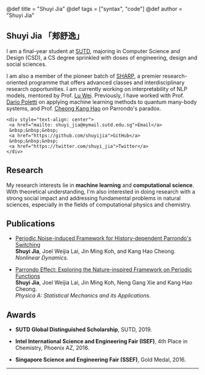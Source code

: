 @def title = "Shuyi Jia"
@def tags = ["syntax", "code"]
@def author = "Shuyi Jia"

## Shuyi Jia 「郏舒逸」

I am a final-year student at [SUTD](https://www.sutd.edu.sg),
majoring in Computer Science and Design (CSD), a CS degree sprinkled with
doses of engineering, design and social sciences.

I am also a member of the pioneer batch of [SHARP](https://www.sutd.edu.sg/SHARP), a premier
research-oriented programme that offers advanced classes and
interdisciplinary research opportunities. I am currently working on
interpretability of NLP models, mentored by Prof. [Lu Wei](https://scholar.google.com/citations?user=n41KN9AAAAAJ&hl=en&oi=ao).
Previously, I have worked with Prof. [Dario Poletti](https://scholar.google.com/citations?user=Kr25TGUAAAAJ&hl=en&oi=ao) on applying machine learning methods to quantum many-body systems,
and Prof. [Cheong Kang Hao](https://scholar.google.com/citations?hl=en&user=neaUULMAAAAJ&view_op=list_works&sortby=pubdate) on Parrondo's paradox.

~~~
<div style="text-align: center">
 <a href="mailto: shuyi_jia@mymail.sutd.edu.sg">Email</a>
 &nbsp;&nbsp;&nbsp;
 <a href="https://github.com/shuyijia">GitHub</a>
 &nbsp;&nbsp;&nbsp;
 <a href="https://twitter.com/shuyi_jia">Twitter</a>
</div>
~~~

## Research

My research interests lie in **machine learning** and **computational science**.
With theoretical understanding, I'm also interested in doing research with a strong social impact
and addressing fundamental problems in natural sciences, especially in the fields of computational physics and chemistry.

## Publications

- [Periodic Noise-induced Framework for History-dependent Parrondo's Switching](https://link.springer.com/article/10.1007/s11071-022-07277-x)\
  **Shuyi Jia**, Joel Weijia Lai, Jin Ming Koh, and Kang Hao Cheong.\
  *Nonlinear Dynamics*.

- [Parrondo Effect: Exploring the Nature-inspired Framework on Periodic Functions](https://www.sciencedirect.com/science/article/pii/S0378437120303538?casa_token=5DQG5grmWfMAAAAA:ArgjoCsbwLrx59lhy0G4tLPsbPm2QGfRtoKR4vTQxaE0dzDt706tALfGngUNZYS-w9fZrxNDTbjLRw)\
  **Shuyi Jia**, Joel Weijia Lai, Jin Ming Koh, Neng Gang Xie and Kang Hao Cheong.\
  *Physica A: Statistical Mechanics and its Applications*.

## Awards

- **SUTD Global Distinguished Scholarship**, SUTD, 2019.

- **Intel International Science and Engineering Fair (ISEF)**, 4th Place in Chemistry, Phoenix AZ, 2016.

- **Singapore Science and Engineering Fair (SSEF)**, Gold Medal, 2016.

***